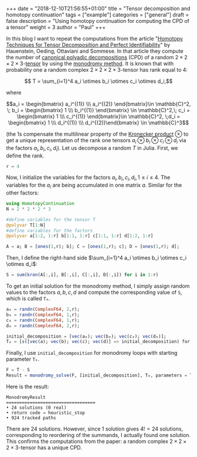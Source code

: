 +++
date = "2018-12-10T21:56:55+01:00"
title = "Tensor decomposition and homotopy continuation"
tags = ["example"]
categories = ["general"]
draft = false
description = "Using homotopy continuation for computing the CPD of a tensor"
weight = 3
author = "Paul"
+++

In this blog I want to repeat the computations from the article "[Homotopy Techniques for Tensor Decomposition and Perfect Identifiability](https://arxiv.org/pdf/1501.00090.pdf)" by Hauenstein, Oeding, Ottaviani and Sommese. In that article they compute the number of [canonical polyadic decompositions](https://en.wikipedia.org/wiki/Tensor_rank_decomposition) (CPD) of a random $2\times 2\times 2\times 3$-[tensor](https://en.wikipedia.org/wiki/Tensor) by using the [monodromy method](/guides/monodromy.md). It is known that with probability one a random complex $2\times 2\times 2\times 3$-tensor  has rank equal to 4:

$$ T = \sum_{i=1}^4 a_i \otimes b_i \otimes c_i \otimes d_i,$$

where

$$a_i = \begin{bmatrix} a_i^{(1)} \\\ a_i^{(2)} \end{bmatrix}\in \mathbb{C}^2, \; b_i  = \begin{bmatrix} 1 \\\ b_i^{(1)} \end{bmatrix} \in \mathbb{C}^2,\; c_i  = \begin{bmatrix} 1 \\\ c_i^{(1)} \end{bmatrix}\in \mathbb{C}^2, \;d_i = \begin{bmatrix} 1 \\\ d_i^{(1)} \\\   d_i^{(2)}\end{bmatrix} \in \mathbb{C}^3$$

(the $1$s compensate the multilinear property of the [Kronecker product](https://en.wikipedia.org/wiki/Kronecker_product) $\otimes$ to get a unique representation of the rank one tensors $a_i\otimes b_i\otimes c_i \otimes d_i$ via the factors $a_i,b_i,c_i,d_i$).  Let us decompose a random $T$ in Julia. First, we define the rank.
```julia
r = 4
```

Now, I initialize the variables for the factors $a_i,b_i,c_i,d_i, 1\leq i\leq 4$. The variables for the $a_i$ are being accumulated in one matrix $a$. Similar for the other factors:
```julia
using HomotopyContinuation
N = 2 * 2 * 2 * 3

#define variables for the tensor T
@polyvar T[1:N]
#define variables for the factors
@polyvar a[1:2, 1:r] b[1:1, 1:r] c[1:1, 1:r] d[1:2, 1:r]

A = a; B = [ones(1,r); b]; C = [ones(1,r); c]; D = [ones(1,r); d];
```

Then, I define the right-hand side $\sum_{i=1}^4 a_i \otimes b_i \otimes c_i \otimes d_i$:
```julia
S = sum(kron(A[:,i], B[:,i], C[:,i], D[:,i]) for i in 1:r)
```

To get an initial solution for the monodromy method, I simply assign random values to the factors $a,b,c,d$ and compute the corresponding value of `S`, which is called `T₀`.

```julia
a₀ = randn(ComplexF64, 2,r);
b₀ = randn(ComplexF64, 1,r);
c₀ = randn(ComplexF64, 1,r);
d₀ = randn(ComplexF64, 2,r);

initial_decomposition = [vec(a₀); vec(b₀); vec(c₀); vec(d₀)];
T₀ = [s([vec(a); vec(b); vec(c); vec(d)] => initial_decomposition) for s in S]
```

Finally, I use `initial_decomposition` for monodromy loops with starting parameter `T₀`.

```julia
F = T - S
Result = monodromy_solve(F, [initial_decomposition], T₀, parameters = T)
```

Here is the result:

```julia-repl
MonodromyResult
==================================
• 24 solutions (0 real)
• return code → heuristic_stop
• 924 tracked paths
```

There are 24 solutions. However, since 1 solution gives $4!=24$ solutions, corresponding to reordering of the summands, I actually found one solution. This confirms the computations from the paper: a random complex $2\times 2\times 2\times 3$-tensor has a unique CPD.
